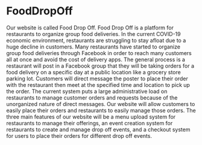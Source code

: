 # FoodDropOff
Our website is called Food Drop Off. Food Drop Off is a platform for restaurants to organize group food deliveries. In the current COVID-19 economic environment, restaurants are struggling to stay afloat due to a huge decline in customers. Many restaurants have started to organize group food deliveries through Facebook in order to reach many customers all at once and avoid the cost of delivery apps. The general process is a restaurant will post in a Facebook group that they will be taking orders for a food delivery on a specific day at a public location like a grocery store parking lot. Customers will direct message the poster to place their order with the restaurant then meet at the specified time and location to pick up the order. The current system puts a large administrative load on restaurants to manage customer orders and requests because of the unorganized nature of direct messages. Our website will allow customers to easily place their orders and restaurants to easily manage those orders. The three main features of our website will be a menu upload system for restaurants to manage their offerings, an event creation system for restaurants to create and manage drop off events, and a checkout system for users to place their orders for different drop off events.
